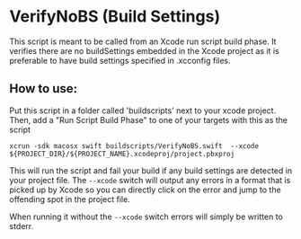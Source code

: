 # VerifyNoBS (Build Settings)

This script is meant to be called from an Xcode run script build phase.
It verifies there are no buildSettings embedded in the Xcode project as it is preferable to have build settings specified in .xcconfig files.

## How to use:
Put this script in a folder called 'buildscripts' next to your xcode project.
Then, add a "Run Script Build Phase" to one of your targets with this as the script

    xcrun -sdk macosx swift buildscripts/VerifyNoBS.swift  --xcode  ${PROJECT_DIR}/${PROJECT_NAME}.xcodeproj/project.pbxproj

This will run the script and fail your build if any build settings are detected in your project file.
The `--xcode` switch will output any errors in a format that is picked up by Xcode so you can directly click on the error and jump to the offending spot in the project file.

When running it without the `--xcode` switch errors will simply be written to stderr.
